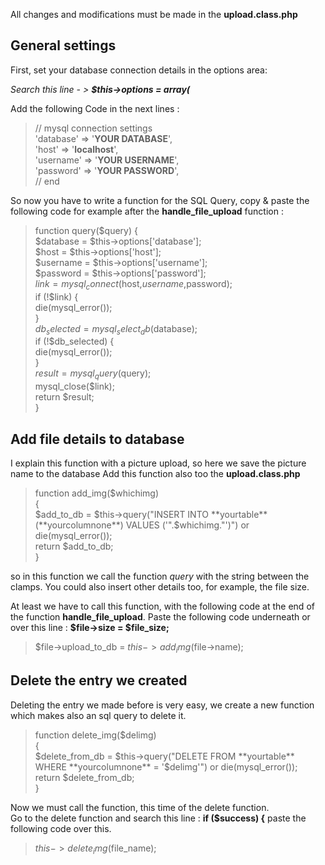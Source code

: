 All changes and modifications must be made ​​in the **upload.class.php**
## General settings

First, set your database connection details in the options area:

_Search this line - > **$this->options = array(**_ 
   
 Add the following Code in the next lines :

>// mysql connection settings  
>	        'database' => '**YOUR DATABASE**',  
>	        'host' => '**localhost**',  
>	        'username' => '**YOUR USERNAME**',  
>	        'password' => '**YOUR PASSWORD**',  
>// end

So now you have to write a function for the SQL Query, copy & paste the following code for example after the **handle_file_upload** function :

>	function query($query) {  
>	$database = $this->options['database'];  
>	$host = $this->options['host'];  
>	$username = $this->options['username'];  
>	$password = $this->options['password'];  
>	$link = mysql_connect($host,$username,$password);  
>	if (!$link) {  
>	die(mysql_error());  
>	}  
>	$db_selected = mysql_select_db($database);  
>	if (!$db_selected) {  
>	die(mysql_error());  
>	}  
>	$result = mysql_query($query);  
>	mysql_close($link);  
>	return $result;  
>	}  

## Add file details to database
I explain this function with a picture upload, so here we save the picture name to the database
Add this function also too the **upload.class.php** 

>	function add_img($whichimg)  
>        {  
>	$add_to_db = $this->query("INSERT INTO **yourtable** (**yourcolumnone**) VALUES     ('".$whichimg."')") or die(mysql_error());  
>	return $add_to_db;  
>	}  

so in this function we call the function _query_ with the string between the clamps. You could also insert other details too, for example, the file size.

At least we have to call this function, with the following code at the end of the function **handle_file_upload**.
Paste the following code underneath or over this line : **$file->size = $file_size;**  
>$file->upload_to_db = $this->add_img($file->name);

## Delete the entry we created 
Deleting the entry we made before is very easy, we create a new function which makes also an sql query to delete it.  
>	function delete_img($delimg)  
>	{  
>		$delete_from_db = $this->query("DELETE FROM **yourtable** WHERE **yourcolumnone** = '$delimg'") or die(mysql_error());  
>		return $delete_from_db;  
>	}  

Now we must call the function, this time of the delete function.  
Go to the delete function and search this line : **if ($success) {** paste the following code over this.  
>$this->delete_img($file_name);

